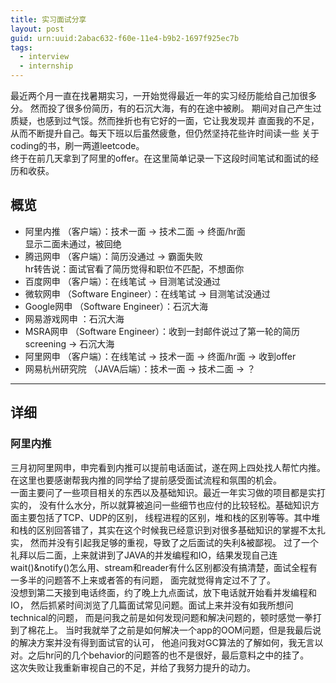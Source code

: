 ```yaml
---
title: 实习面试分享
layout: post
guid: urn:uuid:2abac632-f60e-11e4-b9b2-1697f925ec7b
tags:
  - interview
  - internship
---
```


最近两个月一直在找暑期实习，一开始觉得最近一年的实习经历能给自己加很多分。
然而投了很多份简历，有的石沉大海，有的在途中被刷。
期间对自己产生过质疑，也感到过气馁。然而挫折也有它好的一面，它让我发现并
直面我的不足，从而不断提升自己。每天下班以后虽然疲惫，但仍然坚持花些许时间读一些
关于coding的书，刷一两道leetcode。  
终于在前几天拿到了阿里的offer。在这里简单记录一下这段时间笔试和面试的经历和收获。

## 概览
* 阿里内推 （客户端）：技术一面 -> 技术二面 -> 终面/hr面  
  显示二面未通过，被回绝
* 腾迅网申 （客户端）：简历没通过 -> 霸面失败  
  hr转告说：面试官看了简历觉得和职位不匹配，不想面你
* 百度网申 （客户端）：在线笔试 -> 目测笔试没通过
* 微软网申 （Software Engineer）：在线笔试 -> 目测笔试没通过
* Google网申 （Software Engineer）：石沉大海
* 网易游戏网申 ：石沉大海
* MSRA网申 （Software Engineer）：收到一封邮件说过了第一轮的简历screening -> 石沉大海
* 阿里网申 （客户端）：在线笔试 -> 技术一面 -> 终面/hr面 -> 收到offer
* 网易杭州研究院 （JAVA后端）：技术一面 -> 技术二面 -> ？

---

## 详细
### 阿里内推
三月初阿里网申，申完看到内推可以提前电话面试，遂在网上四处找人帮忙内推。
在这里也要感谢帮我内推的同学给了提前感受面试流程和氛围的机会。  
一面主要问了一些项目相关的东西以及基础知识。最近一年实习做的项目都是实打实的，
没有什么水分，所以就算被追问一些细节也应付的比较轻松。基础知识方面主要包括了TCP、UDP的区别，
线程进程的区别，堆和栈的区别等等。其中堆和栈的区别回答错了，其实在这个时候我已经意识到对很多基础知识的掌握不太扎实，
然而并没有引起我足够的重视，导致了之后面试的失利&被鄙视。
过了一个礼拜以后二面，上来就讲到了JAVA的并发编程和IO，结果发现自己连
wait()&notify()怎么用、stream和reader有什么区别都没有搞清楚，面试全程有一多半的问题答不上来或者答的有问题，
面完就觉得肯定过不了了。  
没想到第二天接到电话终面，约了晚上九点面试，放下电话就开始看并发编程和IO，
然后抓紧时间浏览了几篇面试常见问题。面试上来并没有如我所想问technical的问题，
而是问我之前是如何发现问题和解决问题的，顿时感觉一拳打到了棉花上。
当时我就举了之前是如何解决一个app的OOM问题，但是我最后说的解决方案并没有得到面试官的认可，
他追问我对GC算法的了解如何，我无言以对。之后hr问的几个behavior的问题答的也不是很好，最后意料之中的挂了。  
这次失败让我重新审视自己的不足，并给了我努力提升的动力。
